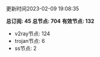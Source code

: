 更新时间2023-02-09 19:08:35

**总订阅: 45**
**总节点: 704**
**有效节点: 132**
- v2ray节点: 124
- trojan节点: 6
- ss节点: 2
